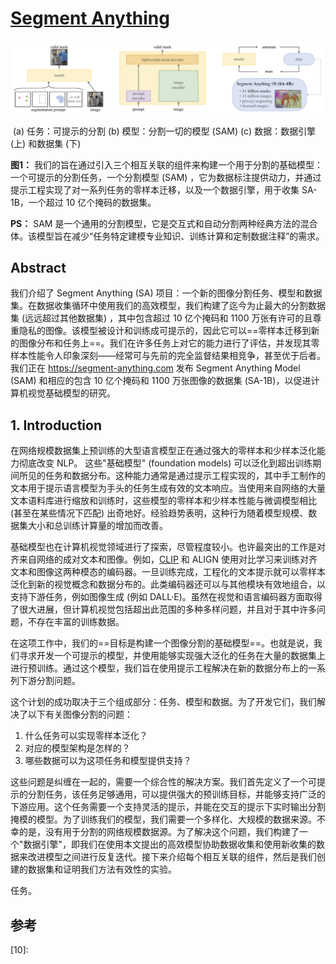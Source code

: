 # [Segment Anything](https://scontent-sjc3-1.xx.fbcdn.net/v/t39.2365-6/10000000_900554171201033_1602411987825904100_n.pdf?_nc_cat=100&ccb=1-7&_nc_sid=3c67a6&_nc_ohc=Ald4OYhL6hgAX8yWDjN&_nc_ht=scontent-sjc3-1.xx&oh=00_AfBpxrxScdUihf-Qlu8w3Ar297hmetD0oaXXfhdaDIIKNg&oe=643306A7)

<img src="./assets/SegmentAnything_fig1.png">

​              (a) 任务：可提示的分割                                               (b) 模型：分割一切的模型 (SAM)                                     (c) 数据：数据引擎 (上) 和数据集 (下)

**图1：** 我们的旨在通过引入三个相互关联的组件来构建一个用于分割的基础模型：一个可提示的分割任务，一个分割模型 (SAM) ，它为数据标注提供动力，并通过提示工程实现了对一系列任务的零样本迁移，以及一个数据引擎，用于收集 SA-1B，一个超过 10 亿个掩码的数据集。

**PS：** SAM 是一个通用的分割模型，它是交互式和自动分割两种经典方法的混合体。该模型旨在减少“任务特定建模专业知识、训练计算和定制数据注释”的需求。

## Abstract

我们介绍了 Segment Anything (SA) 项目：一个新的图像分割任务、模型和数据集。在数据收集循环中使用我们的高效模型，我们构建了迄今为止最大的分割数据集 (远远超过其他数据集) ，其中包含超过 10 亿个掩码和 1100 万张有许可的且尊重隐私的图像。该模型被设计和训练成可提示的，因此它可以==零样本迁移到新的图像分布和任务上==。我们在许多任务上对它的能力进行了评估，并发现其零样本性能令人印象深刻——经常可与先前的完全监督结果相竞争，甚至优于后者。我们正在 https://segment-anything.com 发布 Segment Anything Model (SAM) 和相应的包含 10 亿个掩码和 1100 万张图像的数据集 (SA-1B)，以促进计算机视觉基础模型的研究。

## 1. Introduction

在网络规模数据集上预训练的大型语言模型正在通过强大的零样本和少样本泛化能力彻底改变 NLP。 这些"基础模型" (foundation models)  可以泛化到超出训练期间所见的任务和数据分布。这种能力通常是通过提示工程实现的，其中手工制作的文本用于提示语言模型为手头的任务生成有效的文本响应。当使用来自网络的大量文本语料库进行缩放和训练时，这些模型的零样本和少样本性能与微调模型相比 (甚至在某些情况下匹配) 出奇地好。经验趋势表明，这种行为随着模型规模、数据集大小和总训练计算量的增加而改善。

基础模型也在计算机视觉领域进行了探索，尽管程度较小。也许最突出的工作是对齐来自网络的成对文本和图像。例如，[CLIP](https://arxiv.org/abs/2103.00020) 和 ALIGN 使用对比学习来训练对齐文本和图像这两种模态的编码器。一旦训练完成，工程化的文本提示就可以零样本泛化到新的视觉概念和数据分布的。此类编码器还可以与其他模块有效地组合，以支持下游任务，例如图像生成 (例如 DALL·E)。虽然在视觉和语言编码器方面取得了很大进展，但计算机视觉包括超出此范围的多种多样问题，并且对于其中许多问题，不存在丰富的训练数据。

在这项工作中，我们的==目标是构建一个图像分割的基础模型==。也就是说，我们寻求开发一个可提示的模型，并使用能够实现强大泛化的任务在大量的数据集上进行预训练。通过这个模型，我们旨在使用提示工程解决在新的数据分布上的一系列下游分割问题。

这个计划的成功取决于三个组成部分：任务、模型和数据。为了开发它们，我们解决了以下有关图像分割的问题：

1. 什么任务可以实现零样本泛化？
2. 对应的模型架构是怎样的？
3. 哪些数据可以为这项任务和模型提供支持？

这些问题是纠缠在一起的，需要一个综合性的解决方案。我们首先定义了一个可提示的分割任务，该任务足够通用，可以提供强大的预训练目标，并能够支持广泛的下游应用。这个任务需要一个支持灵活的提示，并能在交互的提示下实时输出分割掩模的模型。为了训练我们的模型，我们需要一个多样化、大规模的数据来源。不幸的是，没有用于分割的网络规模数据源。为了解决这个问题，我们构建了一个"数据引擎"，即我们在使用本文提出的高效模型协助数据收集和使用新收集的数据来改进模型之间进行反复迭代。接下来介绍每个相互关联的组件，然后是我们创建的数据集和证明我们方法有效性的实验。

任务。













## 参考

[10]: 